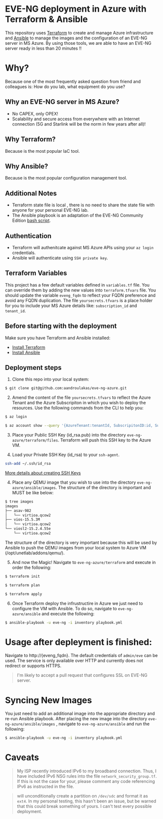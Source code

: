 # EVE-NG deployment in Azure with Terraform & Ansible

This repository uses [Terraform](https://terraform.io) to create and manage Azure
infrastructure and [Ansible](https://ansible.com) to manage the images and the
configuration of an EVE-NG server in MS Azure.
By using those tools, we are able to have an EVE-NG server ready in less than 20 minutes !!


# Why?

Because one of the most frequently asked question from friend and colleagues is: How do you lab, what equipment do you use?


## Why an EVE-NG server in MS Azure?

 - No CAPEX, only OPEX!
 - Scalability and secure access from everywhere with an Internet connection (5G and Starlink will be the norm in few years after all)!

## Why Terraform?

Because is the most popular IaC tool.

## Why Ansible?

Because is the most popular configuration management tool.

## Additional Notes

 - Terraform state file is local , there is no need to share the state file with anyone for your personal EVE-NG lab.
 - The Ansible playbook is an adaptation of the EVE-NG Community Edition [bash
script](https://www.eve-ng.net/repo/install-eve.sh).


## Authentication
- Terraform will authenitcate against MS Azure APIs using your `az login` credentials.
- Ansible will authenticate using `SSH private key`.


## Terraform Variables

This project has a few default variables defined in `variables.tf` file.
You can override them by adding the new values into `terraform.tfvars` file.
You should update the variable `eveng_fqdn` to reflect your FQDN preference and
avoid any FQDN duplication. The file `yoursecrets.tfvars` is a place holder for you to include your MS Azure details like:
`subscription_id` and `tenant_id`.

## Before starting with the deployment

Make sure you have Terraform and Ansible installed:

- [Install Terraform](https://learn.hashicorp.com/terraform/getting-started/install)
- [Install Ansible](https://docs.ansible.com/ansible/latest/installation_guide/intro_installation.html)


## Deployment steps

1. Clone this repo into your local system:
```bash
$ git clone git@github.com:aandroulakas/eve-ng-azure.git
```

2. Amend the content of the file `yoursecrets.tfvars` to reflect the Azure Tenant and the Azure Subscripiton in which
   you wish to deploy the resources. Use the following commands from the CLI to help you:
```bash
$ az login

$ az account show --query '{AzureTenant:tenantId, SubscripitonID:id, SubscripitonName:name}'
```

3. Place your Public SSH Key (id_rsa.pub) into the directory `eve-ng-azure/terraform/files`. Terraform will push this SSH key to the Azure VM.

4. Load your Private SSH Key (id_rsa) to your `ssh-agent`.
```bash
ssh-add ~/.ssh/id_rsa
```
[More details about creating SSH Keys](https://docs.microsoft.com/en-us/azure/virtual-machines/linux/mac-create-ssh-keys)

4. Place any QEMU image that you wish to use into the directory `eve-ng-azure/ansible/images`. The structure of the directory is important and MUST be like below:
```bash
$ tree images
images
├── asav-982
│   └── virtioa.qcow2
├── vios-15.5.3M
│   └── virtioa.qcow2
└── viosl2-15.2.4.55e
    └── virtioa.qcow2
```
The structure of the directory is very important because this will be used by Ansible to push the QEMU images from your local system to Azure VM (/opt/unetlab/addons/qemu/).

5. And now the Magic! Navigate to `eve-ng-azure/terraform` and execute in order the following:
```bash
$ terraform init

$ terraform plan

$ terraform apply
```
6. Once Terraform deploy the infrustructire in Azure we just need to configure the VM with Ansible. To do so, navigate to `eve-ng-azure/ansible` and execute the following:
```bash
$ ansible-playbook -u eve-ng -i inventory playbook.yml
```

# Usage after depleyment is finished:

Navigate to http://{eveng_fqdn}.
The default credentials of `admin/eve` can be used. The service is only available over HTTP and currently does not redirect or supports HTTPS.

> I'm likely to accept a pull request that configures SSL on EVE-NG server.

# Syncing New Images

You just need to add an additional image into the appropriate directory and re-run Ansible playbook. After placing the new image into the directory `eve-ng-azure/ansible/images`
, navigate to `eve-ng-azure/ansible` and run the following:
```bash
$ ansible-playbook -u eve-ng -i inventory playbook.yml
```


# Caveats

> My ISP recently introduced IPv6 to my broadband connection. Thus, I have included IPv6 NSG rules into the file `network_security_group.tf`. If this is not the case for your, please comment any code referencing IPv6 as instructed in the file.



>will unconditionally create a partition on `/dev/sdc`
> and format it as `ext4`.  In my personal testing, this hasn't been an issue,
> but be warned that this could break something of yours.  I can't test every
> possible deployment.
